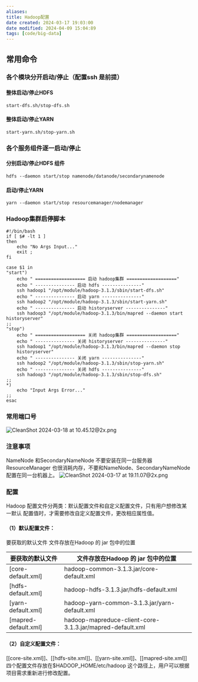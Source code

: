 ```yaml
---
aliases: 
title: Hadoop配置
date created: 2024-03-17 19:03:00
date modified: 2024-04-09 15:04:89
tags: [code/big-data]
---
```

## 常用命令
### 各个模块分开启动/停止（配置ssh 是前提）
#### 整体启动/停止HDFS
```shell
start-dfs.sh/stop-dfs.sh
```

#### 整体启动/停止YARN
```shell
start-yarn.sh/stop-yarn.sh
```
### 各个服务组件逐一启动/停止
#### 分别启动/停止HDFS 组件
```shell
hdfs --daemon start/stop namenode/datanode/secondarynamenode
```
#### 启动/停止YARN
```shell
yarn --daemon start/stop resourcemanager/nodemanager
```
### Hadoop集群启停脚本
```shell
#!/bin/bash
if [ $# -lt 1 ]
then
	echo "No Args Input..."
	exit ;
fi

case $1 in
"start")
	echo " =================== 启动 hadoop集群 ==================="
	echo " --------------- 启动 hdfs ---------------"
	ssh hadoop1 "/opt/module/hadoop-3.1.3/sbin/start-dfs.sh"
	echo " --------------- 启动 yarn ---------------"
	ssh hadoop2 "/opt/module/hadoop-3.1.3/sbin/start-yarn.sh"
	echo " --------------- 启动 historyserver ---------------"
	ssh hadoop3 "/opt/module/hadoop-3.1.3/bin/mapred --daemon start historyserver"
;;
"stop")
	echo " =================== 关闭 hadoop集群 ==================="
	echo " --------------- 关闭 historyserver ---------------"
	ssh hadoop1 "/opt/module/hadoop-3.1.3/bin/mapred --daemon stop
	historyserver"
	echo " --------------- 关闭 yarn ---------------"
	ssh hadoop2 "/opt/module/hadoop-3.1.3/sbin/stop-yarn.sh"
	echo " --------------- 关闭 hdfs ---------------"
	ssh hadoop3 "/opt/module/hadoop-3.1.3/sbin/stop-dfs.sh"
;;
*)
	echo "Input Args Error..."
;;
esac
```


### 常用端口号
![CleanShot 2024-03-18 at 10.45.12@2x.png](https://typora-tes.oss-cn-shanghai.aliyuncs.com/picgo/CleanShot%202024-03-18%20at%2010.45.12%402x.png)

### 注意事项
NameNode 和SecondaryNameNode 不要安装在同一台服务器
ResourceManager 也很消耗内存，不要和NameNode、SecondaryNameNode 配置在同一台机器上。
![CleanShot 2024-03-17 at 19.11.07@2x.png](https://typora-tes.oss-cn-shanghai.aliyuncs.com/picgo/CleanShot%202024-03-17%20at%2019.11.07%402x.png)

### 配置
Hadoop 配置文件分两类：默认配置文件和自定义配置文件，只有用户想修改某一默认
配置值时，才需要修改自定义配置文件，更改相应属性值。
#### （1）默认配置文件：
要获取的默认文件 文件存放在Hadoop 的 jar 包中的位置

| 要获取的默认文件              | 文件存放在Hadoop 的 jar 包中的位置                                   |
| --------------------- | --------------------------------------------------------- |
| \[core-default.xml\]  | hadoop-common-3.1.3.jar/core-default.xml                  |
| \[hdfs-default.xml]   | hadoop-hdfs-3.1.3.jar/hdfs-default.xml                    |
| \[yarn-default.xml]   | hadoop-yarn-common-3.1.3.jar/yarn-default.xml             |
| \[mapred-default.xml] | hadoop-mapreduce-client-core-3.1.3.jar/mapred-default.xml |

#### （2）自定义配置文件：
[[core-site.xml]]、[[hdfs-site.xml]]、[[yarn-site.xml]]、[[mapred-site.xml]] 四个配置文件存放在$HADOOP_HOME/etc/hadoop 这个路径上，用户可以根据项目需求重新进行修改配置。